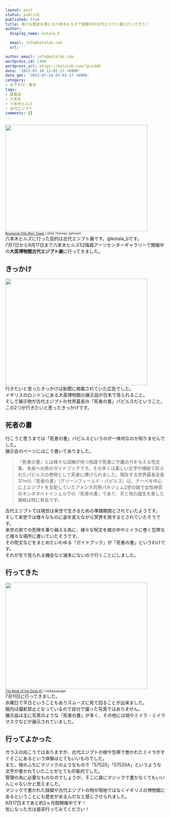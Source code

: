 ```yaml
---
layout: post
status: publish
published: true
title: 様々な歴史を感じる六本木ヒルズで開催中の古代エジプト展に行ってきた！
author:
  display_name: kotala_b

  email: info@kotalab.com
  url: ''

author_email: info@kotalab.com
wordpress_id: 1400
wordpress_url: https://kotalab.com/?p=1400
date: '2012-07-14 12:01:17 +0900'
date_gmt: '2012-07-14 03:01:17 +0900'
category:
- おでかけ・散歩
tags:
- 展覧会
- 六本木
- 六本木ヒルズ
- 古代エジプト
comments: []
---
```

<p><a href="https://kotalab.com/wp-content/uploads/egypt_120714_01.jpg" target="_blank"><img src="https://kotalab.com/wp-content/uploads/egypt_120714_01.jpg" alt="" title="egypt_120714_01" width="448" height="336" class="alignnone size-full wp-image-1446" /></a><br />
<span style="font-size:10px;"><a href="http://www.flickr.com/photos/31029865@N06/6775702703/" target="_blank">Roppongi Hills Mori Tower</a> / Dick Thomas Johnson</span><br />
六本木ヒルズに行った目的は古代エジプト展です。@kotala_bです。<br />
7月7日から9月17日まで六本木ヒルズ52階森アーツセンターギャラリーで開催中の<strong>大英博物館古代エジプト展</strong>に行ってきました。<br />
<!--more--></p>
<h2>きっかけ</h2>
<p><a href="https://kotalab.com/wp-content/uploads/egypt_120714_02.jpg" target="_blank"><img src="https://kotalab.com/wp-content/uploads/egypt_120714_02.jpg" alt="" title="egypt_120714_02" width="448" height="336" class="alignnone size-full wp-image-1447" /></a><br />
行きたいと思ったきっかけは新聞に掲載されていた広告でした。<br />
イギリスのロンドンにある大英博物館の展示品が日本で見られること。<br />
そして展示物が古代エジプトの世界最長の「死者の書」パピルスだということ。<br />
この2つが行きたいと思ったきっかけです。</p>
<h2>死者の書</h2>
<p>行こうと思うまでは「死者の書」パピルスというのが一体何なのか知りませんでした。<br />
展示会のページにはこう書いてありました。</p>
<blockquote><p>『死者の書』とは様々な試練が待つ旅路で死者に守護の力を与える呪文集、未来への旅のガイドブックです。その多くは美しい文字や挿絵で彩られたパピルスの巻物として死者に捧げられました。現存する世界最長全長37mの『死者の書』（グリーンフィールド・パピルス）は、テーベを中心に上エジプトを支配していたアメン大司祭パネジェム2世の娘で女性神官のネシタネベトイシェルウの『死者の書』であり、天と地の誕生を表した挿絵は特に有名です。</p></blockquote>
<p>古代エジプトでは現世は来世で生きるための準備期間とされていたようです。<br />
そして来世では様々なものに姿を変えながら冥界を旅するとされていたそうです。<br />
来世の旅での危険を乗り越える為に、様々な呪文を棺の中やミイラに巻く包帯など様々な場所に書いていたそうです。<br />
その呪文などをまとめたいわゆる「ガイドブック」が「死者の書」というわけです。<br />
それが生で見られる機会など滅多にないので行くことにしました。</p>
<h2>行ってきた</h2>
<p><a href="https://kotalab.com/wp-content/uploads/egypt_120714_04.jpg" target="_blank"><img src="https://kotalab.com/wp-content/uploads/egypt_120714_04.jpg" alt="" title="egypt_120714_04" width="448" height="336" class="alignnone size-full wp-image-1451" /></a><br />
<span style="font-size:10px;"><a href="http://www.flickr.com/photos/mckaysavage/5277474532/" target="_blank">The Book of the Dead #1</a> / mckaysavage</span><br />
7月11日に行ってきました。<br />
水曜日で平日ということもありスムーズに見て回ることが出来ました。<br />
館内は撮影禁止となっているので自分で撮った写真ではありません。<br />
展示品は主に写真のような「死者の書」が多く、その他には棺やミイラ・ミイラマスクなどが展示されていました。</p>
<h2>行ってよかった</h2>
<p>ガラスの向こうではありますが、古代エジプトの棺や包帯で巻かれたミイラがすぐそこにあるという体験はとてもいいものでした。<br />
また、棺のふちにマジックのようなもので「57520」「57520A」というような文字が書かれていたことがとても印象的でした。<br />
管理の為に必要なものなのでしょうが、そこに直にマジックで書かなくてもいいんじゃないかと思えました。<br />
マジックで書かれた経緯や古代エジプトの物が現地ではなくイギリスの博物館にあるということにも歴史があるんだなと感じさせられました。<br />
9月17日まであと約2ヶ月間開催中です！<br />
気になった方は是非行ってみてください！</p>
